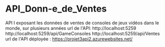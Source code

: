 # API_Donn-e_de_Ventes
API I exposant les données de ventes de consoles de jeux vidéos dans le monde, sur plusieurs années
url de l'API: http://localhost:5259
              http://localhost:5259/api/GameConsoles
              http://localhost:5259/api/Ventes
url de l'API déployée : https://projet3api2.azurewebsites.net/
